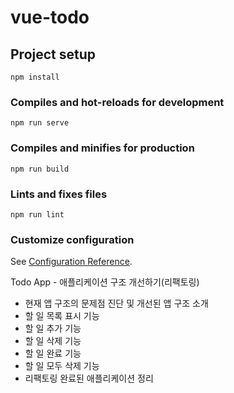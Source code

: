 # vue-todo

## Project setup
```
npm install
```

### Compiles and hot-reloads for development
```
npm run serve
```

### Compiles and minifies for production
```
npm run build
```

### Lints and fixes files
```
npm run lint
```

### Customize configuration
See [Configuration Reference](https://cli.vuejs.org/config/).

Todo App - 애플리케이션 구조 개선하기(리팩토링)
- 현재 앱 구조의 문제점 진단 및 개선된 앱 구조 소개
- 할 일 목록 표시 기능
- 할 일 추가 기능
- 할 일 삭제 기능
- 할 일 완료 기능
- 할 일 모두 삭제 기능
- 리팩토링 완료된 애플리케이션 정리
